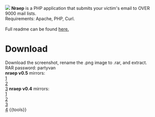 ![](File:Nraep.png)
**Nraep** is a PHP application that submits your victim's email to OVER 9000 mail lists.
<br>Requirements: Apache, PHP, Curl.
<br><br>Full readme can be found [here.](http://anonym.to/http://anonymous.pastebay.org/95513)<br>

# Download  #

Download the screenshot, rename the .png image to .rar, and extract.<br>
RAR password: partyvan<br>
**nraep v0.5**
mirrors:<br>
[1](http://anonym.to/http://www.yourfilelink.com/get.php?fid=635795)<br>
[2](http://anonym.to/http://www.multiupload.com/O5GV31N93B)<br>
[3](http://anonym.to/http://stashbox.org/517383/nraep%20v0.5.rar)
**nraep v0.4**
mirrors:<br>
[1](http://anonym.to/http://img67.imageshack.us/img67/1701/screenepk.png)<br>
[2](http://anonym.to/http://img139.imageshack.us/img139/5527/notscreen.png)<br>
[3](http://anonym.to/?http://anonym.to/http://www.megaupload.com/?d=CVW21MJW)<br>
[4](http://anonym.to/http://anonym.to/?http://stashbox.org/515547/yetanotherapp.rar)
{{tools}}
